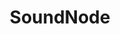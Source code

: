 ---
layout: post
title:  "SoundNode"
tags: "web native open-source"
thumb: soundnode.jpg
desc: "An open source project for playing SoundCloud natively"
---